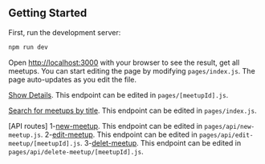 
## Getting Started

First, run the development server:

```bash
npm run dev
```

Open [http://localhost:3000](http://localhost:3000) with your browser to see the result, get all meetups.
You can start editing the page by modifying `pages/index.js`. The page auto-updates as you edit the file.

[Show Details](http://localhost:3000/[id]). This endpoint can be edited in `pages/[meetupId].js`. 

[Search for meetups by title](http://localhost:3000/?search=?). This endpoint can be edited in `pages/index.js`. 

[API routes] 
1-[new-meetup](http://localhost:3000/new-meetup). This endpoint can be edited in `pages/api/new-meetup.js`.
2-[edit-meetup](http://localhost:3000/edit-meetup/[id]). This endpoint can be edited in `pages/api/edit-meetup/[meetupId].js`.
3-[delet-meetup](http://localhost:3000/delete-meetup/[id]). This endpoint can be edited in `pages/api/delete-meetup/[meetupId].js`.
